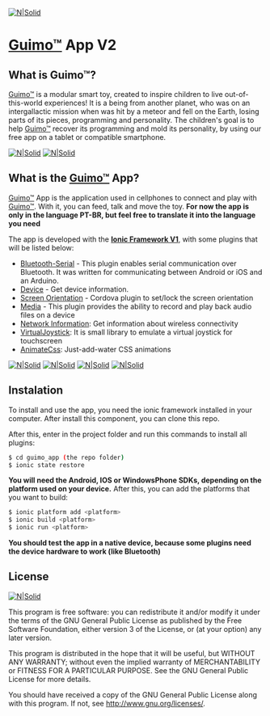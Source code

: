 [![N|Solid](http://i.imgur.com/PXORtkB.jpg)](https://guimo.toys)
# [Guimo&trade;] App V2

## What is Guimo&trade;?
[Guimo&trade;] is a modular smart toy, created to inspire children to live out-of-this-world experiences! It is a being from another planet, who was on an intergallactic mission when was hit by a meteor and fell on the Earth, losing parts of its pieces, programming and personality. The children's goal is to help [Guimo&trade;] recover its programming and mold its personality, by using our free app on a tablet or compatible smartphone.

[![N|Solid](http://i.imgur.com/hCm5tRC.png)](https://guimo.toys) [![N|Solid](http://i.imgur.com/CwIqAOV.jpg)](https://guimo.toys) 



## What is the [Guimo&trade;] App?    
[Guimo&trade;] App is the application used in cellphones to connect and play with [Guimo&trade;]. With it, you can feed, talk and move the toy. **For now the app is only in the language PT-BR, but feel free to translate it into the language you need**

The app is developed with the **[Ionic Framework V1]**,  with some plugins that will be listed below:

* [Bluetooth-Serial] - This plugin enables serial communication over Bluetooth. It was written for communicating between Android or iOS and an Arduino. 
* [Device] - Get device information.
* [Screen Orientation] - Cordova plugin to set/lock the screen orientation
* [Media] - This plugin provides the ability to record and play back audio files on a device
* [Network Information]: Get information about wireless connectivity
* [VirtualJoystick]: It is small library to emulate a virtual joystick for touchscreen
* [AnimateCss]:  Just-add-water CSS animations

[![N|Solid](http://i.imgur.com/Y0XUina.png)](https://guimo.toys) [![N|Solid](http://i.imgur.com/ZbZa6XS.png)](https://guimo.toys) [![N|Solid](http://i.imgur.com/eEn4NdO.png)](https://guimo.toys)
[![N|Solid](http://i.imgur.com/nul0FvS.png)](https://guimo.toys)


## Instalation

To install and use the app, you need the ionic framework installed in your computer. After install this component, you can clone this repo.

After this, enter in the project folder and run this commands to install all plugins:

```sh
$ cd guimo_app (the repo folder)
$ ionic state restore
```
**You will need the Android, IOS or WindowsPhone SDKs, depending on the platform used on your device.**
After this, you can add the platforms that you want to build:

```sh
$ ionic platform add <platform>
$ ionic build <platform>
$ ionic run <platform>
```
**You should test the app in a native device, because some plugins need the device hardware to work (like Bluetooth)**
## License
[![N|Solid](http://farm2.static.flickr.com/1073/5122830971_04bdd362c4.jpg)](https://creativecommons.org/licenses/by-nc-sa/4.0/)

This program is free software: you can redistribute it and/or modify
it under the terms of the GNU General Public License as published by
the Free Software Foundation, either version 3 of the License, or
(at your option) any later version.

This program is distributed in the hope that it will be useful, but WITHOUT ANY WARRANTY; without even the implied warranty of MERCHANTABILITY or FITNESS FOR A PARTICULAR PURPOSE. See the GNU General Public License for more details.

You should have received a copy of the GNU General Public License along with this program.  If not, see <http://www.gnu.org/licenses/>.

[Bluetooth-Serial]: <https://github.com/don/BluetoothSerial>
[Device]: <https://github.com/apache/cordova-plugin-device>
[Screen Orientation]: <https://github.com/apache/cordova-plugin-screen-orientation>
[Media]: <https://github.com/apache/cordova-plugin-media>
[Network Information]: <https://github.com/apache/cordova-plugin-network-information>
[VirtualJoystick]: <https://github.com/jeromeetienne/virtualjoystick.js>
[AnimateCss]: <https://daneden.github.io/animate.css/>
[Guimo&trade;]: <https://guimo.toys>
[Ionic Framework V1]: <http://ionicframework.com/docs/v1/>
